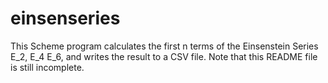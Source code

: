 # einsenseries
This Scheme program calculates the first n terms
of the Einsenstein Series E_2, E_4 E_6, and writes 
the result to a CSV file. Note that this README
file is still incomplete.
